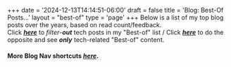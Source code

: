 +++
date = '2024-12-13T14:14:51-06:00'
draft = false
title = 'Blog: Best-Of Posts...'
layout = "best-of"
type = 'page'
+++
Below is a list of my top blog posts over the years, based on read count/feedback. <br />
Click [***here***](https://julianwest.me/Blog/best-of-no-tech/) to *filter*-***out*** tech posts in my "Best-of" list / Click [***here***](https://julianwest.me/Blog/best-of-tech/) to do the opposite and see ***only*** tech-related "Best-of" content.
#### More Blog Nav shortcuts [***here***](https://julianwest.me/Blog/nav-tips/).